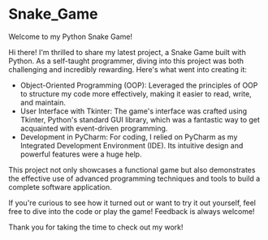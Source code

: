 # Snake_Game
Welcome to my Python Snake Game!

Hi there! I'm thrilled to share my latest project, a Snake Game built with Python. As a self-taught programmer, diving into this project was both challenging and incredibly rewarding. Here's what went into creating it:

- Object-Oriented Programming (OOP): Leveraged the principles of OOP to structure my code more effectively, making it easier to read, write, and maintain.
- User Interface with Tkinter: The game's interface was crafted using Tkinter, Python's standard GUI library, which was a fantastic way to get acquainted with event-driven programming.
- Development in PyCharm: For coding, I relied on PyCharm as my Integrated Development Environment (IDE). Its intuitive design and powerful features were a huge help.

This project not only showcases a functional game but also demonstrates the effective use of advanced programming techniques and tools to build a complete software application.

If you're curious to see how it turned out or want to try it out yourself, feel free to dive into the code or play the game! Feedback is always welcome!

Thank you for taking the time to check out my work!
